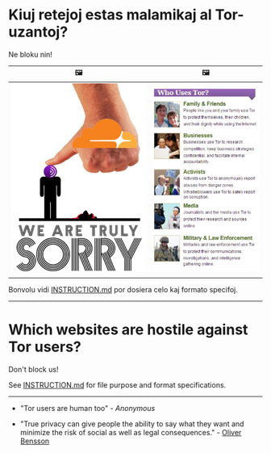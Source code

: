 # Kiuj retejoj estas malamikaj al Tor-uzantoj?

Ne bloku nin!

| 🖼 | 🖼 |
| --- | --- |
| ![](../image/wearetrulysorry.jpg) | ![](../image/whousetor.jpg) |

Bonvolu vidi [INSTRUCTION.md](../INSTRUCTION.md) por dosiera celo kaj formato specifoj.

-----

# Which websites are hostile against Tor users?

Don't block us!

See [INSTRUCTION.md](../INSTRUCTION.md) for file purpose and format specifications.

-----

- "Tor users are human too" - _Anonymous_

- "True privacy can give people the ability to say what they want and minimize the risk of social as well as legal consequences." - [Oliver Bensson](https://www.orangewebsite.com/articles/privacy-on-the-internet-is-essential/)
